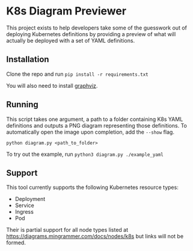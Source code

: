 # K8s Diagram Previewer

This project exists to help developers take some of the guesswork
out of deploying Kubernetes definitions by providing a preview of
what will actually be deployed with a set of YAML definitions.

## Installation

Clone the repo and run `pip install -r requirements.txt`

  You will also need to install [graphviz](https://graphviz.org/download/).

## Running

This script takes one argument, a path to a folder 
containing K8s YAML definitions and outputs a PNG
diagram representing those definitions. To automatically open
the image upon completion, add the `--show` flag.

`python diagram.py <path_to_folder>`

To try out the example, run `python3 diagram.py ./example_yaml`

## Support

This tool currently supports the following Kubernetes resource types:

* Deployment
* Service
* Ingress
* Pod

Their is partial support for all node types listed at https://diagrams.mingrammer.com/docs/nodes/k8s but links will not be formed.